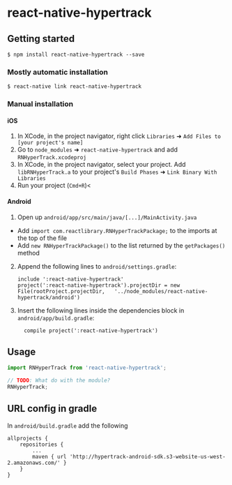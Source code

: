 
# react-native-hypertrack

## Getting started

`$ npm install react-native-hypertrack --save`

### Mostly automatic installation

`$ react-native link react-native-hypertrack`

### Manual installation


#### iOS

1. In XCode, in the project navigator, right click `Libraries` ➜ `Add Files to [your project's name]`
2. Go to `node_modules` ➜ `react-native-hypertrack` and add `RNHyperTrack.xcodeproj`
3. In XCode, in the project navigator, select your project. Add `libRNHyperTrack.a` to your project's `Build Phases` ➜ `Link Binary With Libraries`
4. Run your project (`Cmd+R`)<

#### Android

1. Open up `android/app/src/main/java/[...]/MainActivity.java`
  - Add `import com.reactlibrary.RNHyperTrackPackage;` to the imports at the top of the file
  - Add `new RNHyperTrackPackage()` to the list returned by the `getPackages()` method
2. Append the following lines to `android/settings.gradle`:
  	```
  	include ':react-native-hypertrack'
  	project(':react-native-hypertrack').projectDir = new File(rootProject.projectDir, 	'../node_modules/react-native-hypertrack/android')
  	```
3. Insert the following lines inside the dependencies block in `android/app/build.gradle`:
  	```
      compile project(':react-native-hypertrack')
  	```

## Usage
```javascript
import RNHyperTrack from 'react-native-hypertrack';

// TODO: What do with the module?
RNHyperTrack;
```
  
## URL config in gradle
In `android/build.gradle` add the following

```
allprojects {
    repositories {
        ...
        maven { url 'http://hypertrack-android-sdk.s3-website-us-west-2.amazonaws.com/' }
    }
}
```